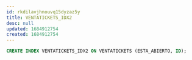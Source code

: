 ```yaml
---
id: rkdilavjhnouvq15dyzaz5y
title: VENTATICKETS_IDX2
desc: null
updated: 1684912754
created: 1684912754
---
```



```sql
CREATE INDEX VENTATICKETS_IDX2 ON VENTATICKETS (ESTA_ABIERTO, ID);
```
